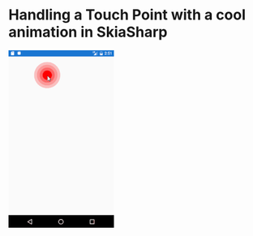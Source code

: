 # Handling a Touch Point with a cool animation in SkiaSharp

<img src="https://github.com/UdaraAlwis/SkiaSharp-Playground/raw/master/TouchPointAnimated/screenshots/TouchPointAnimatedDroid.gif"  height="350" />

<br />